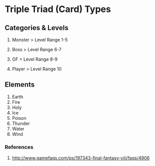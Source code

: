 # Triple Triad (Card) Types

## Categories & Levels

  1. Monster
    > Level Range 1-5

  2. Boss
    > Level Range 6-7

  3. GF
    > Level Range 8-9

  4. Player
    > Level Range 10

## Elements

  1. Earth
  2. Fire
  3. Holy
  4. Ice
  5. Poison
  6. Thunder
  7. Water
  8. Wind

### References

1. http://www.gamefaqs.com/ps/197343-final-fantasy-viii/faqs/4906
